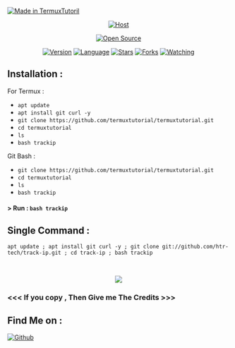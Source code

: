 <p align="left">
<a href="#"><img title="Made in TermuxTutoril" src="https://img.shields.io/badge/MADE%20IN-TermuxTutorial-green?colorA=%23ff0000&colorB=%23017e40&style=for-the-badge"></a>
</p>
<p align="center">
<a href="#"><img title="Host" src="https://raw.githubusercontent.com/htr-tech/release-download/master/images/banner/trackip.png"></a>
</p>
<p align="center">
<a href="#"><img title="Open Source" src="https://img.shields.io/badge/Open%20Source-%E2%9D%A4-green?style=for-the-badge"></a>
</p>
<p align="center">
<a href="#"><img title="Version" src="https://img.shields.io/badge/Version-2.0-green.svg?style=flat-square"></a>
<a href="#"><img title="Language" src="https://badges.frapsoft.com/bash/v1/bash.png?v=103"></a>
<a href="https://github.com/htr-tech/track-ip/stargazers/"><img title="Stars" src="https://img.shields.io/github/stars/htr-tech/track-ip?color=red&style=flat-square"></a>
<a href="https://github.com/htr-tech/track-ip/network/members"><img title="Forks" src="https://img.shields.io/github/forks/htr-tech/track-ip?color=red&style=flat-square"></a>
<a href="https://github.com/htr-tech/track-ip/watchers"><img title="Watching" src="https://img.shields.io/github/watchers/htr-tech/track-ip?label=Watchers&color=blue&style=flat-square"></a>
</p>

## Installation :
For Termux :
* `apt update`
* `apt install git curl -y`
* `git clone https://github.com/termuxtutorial/termuxtutorial.git`
* `cd termuxtutorial`
* `ls`
* `bash trackip`

Git Bash :
* `git clone https://github.com/termuxtutorial/termuxtutorial.git`
* `cd termuxtutorial`
* `ls`
* `bash trackip`
#### > Run : `bash trackip`

## Single Command :
```
apt update ; apt install git curl -y ; git clone git://github.com/htr-tech/track-ip.git ; cd track-ip ; bash trackip
```
<br>
<p align="center">
<img src="https://raw.githubusercontent.com/htr-tech/release-download/master/images/trackip.png"/>

### <<< If you copy , Then Give me The Credits >>>

## Find Me on :
[![Github](https://img.shields.io/badge/Github-TermuxTutorial-green?style=for-the-badge&logo=github)](https://github.com/termuxtutorial)
